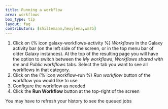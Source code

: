 ```yaml
---
title: Running a workflow
area: workflows
box_type: tip
layout: faq
contributors: [shiltemann,hexylena,wm75]
---
```


1. Click on {% icon galaxy-workflows-activity %} *Workflows* in the Galaxy activity bar (on the left side of the screen, or in the top menu bar of older Galaxy instances). At the top of the resulting page you will have the option to switch between the *My workflows*, *Workflows shared with me* and *Public workflows* tabs. Select the tab you want to see all workflows in that category.
2. Click on the {% icon workflow-run %} *Run workflow* button of the workflow you would like to use
3. Configure the workflow as needed
4. Click the **Run Workflow** button at the top-right of the screen

You may have to refresh your history to see the queued jobs
